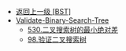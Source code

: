 - [返回上一级 [BST]](算法/BST/)
- [Validate-Binary-Search-Tree](算法/BST/Validate-Binary-Search-Tree/)
  - [530.二叉搜索树的最小绝对差](算法/BST/Validate-Binary-Search-Tree/530.二叉搜索树的最小绝对差.md)
  - [98.验证二叉搜索树](算法/BST/Validate-Binary-Search-Tree/98.验证二叉搜索树.md)
